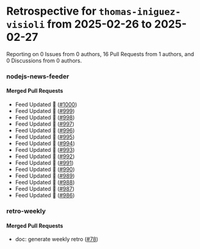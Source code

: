 # Retrospective for `thomas-iniguez-visioli` from 2025-02-26 to 2025-02-27

Reporting on 0 Issues from 0 authors, 16 Pull Requests from 1 authors, and 0 Discussions from 0 authors.


### nodejs-news-feeder

#### Merged Pull Requests

- Feed Updated 🍿 ([#1000](https://github.com/thomas-iniguez-visioli/nodejs-news-feeder/pull/1000))
- Feed Updated 🍿 ([#999](https://github.com/thomas-iniguez-visioli/nodejs-news-feeder/pull/999))
- Feed Updated 🍿 ([#998](https://github.com/thomas-iniguez-visioli/nodejs-news-feeder/pull/998))
- Feed Updated 🍿 ([#997](https://github.com/thomas-iniguez-visioli/nodejs-news-feeder/pull/997))
- Feed Updated 🍿 ([#996](https://github.com/thomas-iniguez-visioli/nodejs-news-feeder/pull/996))
- Feed Updated 🍿 ([#995](https://github.com/thomas-iniguez-visioli/nodejs-news-feeder/pull/995))
- Feed Updated 🍿 ([#994](https://github.com/thomas-iniguez-visioli/nodejs-news-feeder/pull/994))
- Feed Updated 🍿 ([#993](https://github.com/thomas-iniguez-visioli/nodejs-news-feeder/pull/993))
- Feed Updated 🍿 ([#992](https://github.com/thomas-iniguez-visioli/nodejs-news-feeder/pull/992))
- Feed Updated 🍿 ([#991](https://github.com/thomas-iniguez-visioli/nodejs-news-feeder/pull/991))
- Feed Updated 🍿 ([#990](https://github.com/thomas-iniguez-visioli/nodejs-news-feeder/pull/990))
- Feed Updated 🍿 ([#989](https://github.com/thomas-iniguez-visioli/nodejs-news-feeder/pull/989))
- Feed Updated 🍿 ([#988](https://github.com/thomas-iniguez-visioli/nodejs-news-feeder/pull/988))
- Feed Updated 🍿 ([#987](https://github.com/thomas-iniguez-visioli/nodejs-news-feeder/pull/987))
- Feed Updated 🍿 ([#986](https://github.com/thomas-iniguez-visioli/nodejs-news-feeder/pull/986))

### retro-weekly

#### Merged Pull Requests

- doc: generate weekly retro ([#78](https://github.com/thomas-iniguez-visioli/retro-weekly/pull/78))